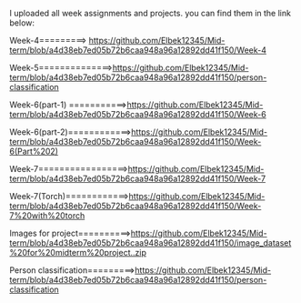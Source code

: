 I uploaded all week assignments and projects. you can find them in the link below:

Week-4=========> https://github.com/Elbek12345/Mid-term/blob/a4d38eb7ed05b72b6caa948a96a12892dd41f150/Week-4

Week-5==============>https://github.com/Elbek12345/Mid-term/blob/a4d38eb7ed05b72b6caa948a96a12892dd41f150/person-classification

Week-6(part-1) ===========>https://github.com/Elbek12345/Mid-term/blob/a4d38eb7ed05b72b6caa948a96a12892dd41f150/Week-6

Week-6(part-2)============>https://github.com/Elbek12345/Mid-term/blob/a4d38eb7ed05b72b6caa948a96a12892dd41f150/Week-6(Part%202)

Week-7=================>https://github.com/Elbek12345/Mid-term/blob/a4d38eb7ed05b72b6caa948a96a12892dd41f150/Week-7

Week-7(Torch)============>https://github.com/Elbek12345/Mid-term/blob/a4d38eb7ed05b72b6caa948a96a12892dd41f150/Week-7%20with%20torch

Images for project==========>https://github.com/Elbek12345/Mid-term/blob/a4d38eb7ed05b72b6caa948a96a12892dd41f150/image_dataset%20for%20midterm%20project..zip

Person classification=========>https://github.com/Elbek12345/Mid-term/blob/a4d38eb7ed05b72b6caa948a96a12892dd41f150/person-classification
